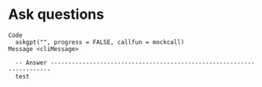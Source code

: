 # Ask questions

    Code
      askgpt("", progress = FALSE, callfun = mockcall)
    Message <cliMessage>
      
      -- Answer ----------------------------------------------------------------------
      test


